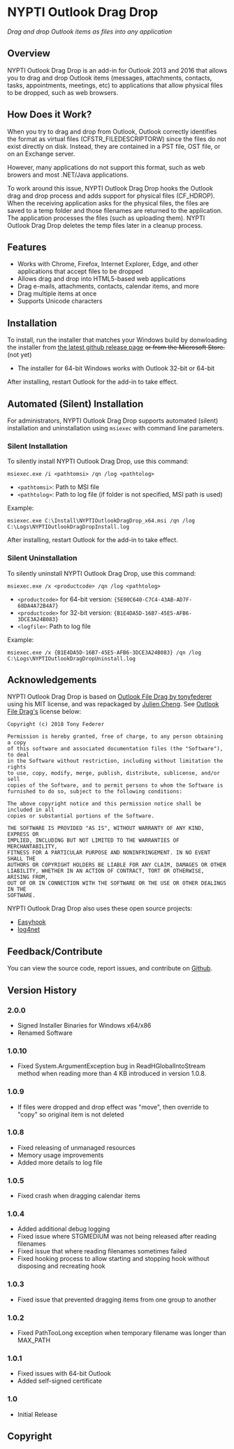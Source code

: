 ﻿# NYPTI Outlook Drag Drop

*Drag and drop Outlook items as files into any application*

## Overview

NYPTI Outlook Drag Drop is an add-in for Outlook 2013 and 2016 that allows you to drag
and drop Outlook items (messages, attachments, contacts, tasks, appointments,
meetings, etc) to applications that allow physical files to be dropped, such as
web browsers.

## How Does it Work?

When you try to drag and drop from Outlook, Outlook correctly identifies the
format as virtual files (CFSTR_FILEDESCRIPTORW) since the files do not exist
directly on disk.  Instead, they are contained in a PST file, OST file, or on
an Exchange server.

However, many applications do not support this format, such as web browers and
most .NET/Java applications.

To work around this issue, NYPTI Outlook Drag Drop hooks the Outlook drag and drop
process and adds support for physical files (CF_HDROP).  When the receiving
application asks for the physical files, the files are saved to a temp folder
and those filenames are returned to the application.  The application processes
the files (such as uploading them).  NYPTI Outlook Drag Drop deletes the temp files
later in a cleanup process.

## Features

- Works with Chrome, Firefox, Internet Explorer, Edge, and other applications that accept files to be dropped
- Allows drag and drop into HTML5-based web applications
- Drag e-mails, attachments, contacts, calendar items, and more
- Drag multiple items at once
- Supports Unicode characters

## Installation

To install, run the installer that matches your Windows build by donwloading the installer from [the latest github release page](https://github.com/NYPTI/Drag-Drop/releases/latest) ~~or from the Microsoft Store.~~ (not yet)

- The installer for 64-bit Windows works with Outlook 32-bit or 64-bit

After installing, restart Outlook for the add-in to take effect.

## Automated (Silent) Installation

For administrators, NYPTI Outlook Drag Drop supports automated (silent) installation and uninstallation using `msiexec` with command line parameters.

### Silent Installation

To silently install NYPTI Outlook Drag Drop, use this command:

`msiexec.exe /i <pathtomsi> /qn /log <pathtolog>`

- `<pathtomsi>`: Path to MSI file
- `<pathtolog>`: Path to log file (if folder is not specified, MSI path is used)

Example:

`msiexec.exe C:\Install\NYPTIOutlookDragDrop_x64.msi /qn /log C:\Logs\NYPTIOutlookDragDropInstall.log`

After installing, restart Outlook for the add-in to take effect.

### Silent Uninstallation

To silently uninstall NYPTI Outlook Drag Drop, use this command:

`msiexec.exe /x <productcode> /qn /log <pathtolog>`

- `<productcode>` for 64-bit version: `{5E00C640-C7C4-43AB-AD7F-68DA4A72B4A7}`
- `<productcode>` for 32-bit version: `{B1E4DA5D-16B7-45E5-AFB6-3DCE3A24B083}`
- `<logfile>`: Path to log file

Example:

`msiexec.exe /x {B1E4DA5D-16B7-45E5-AFB6-3DCE3A24B083} /qn /log C:\Logs\NYPTIOutlookDragDropUninstall.log`

## Acknowledgements

NYPTI Outlook Drag Drop is based on [Outlook File Drag by tonyfederer](https://github.com/tonyfederer/OutlookFileDrag) using his MIT license, and was repackaged by [Julien Cheng](https://github.com/julien-cheng). See [Outlook File Drag's](https://github.com/tonyfederer/OutlookFileDrag) license below:
```
Copyright (c) 2018 Tony Federer

Permission is hereby granted, free of charge, to any person obtaining a copy
of this software and associated documentation files (the "Software"), to deal
in the Software without restriction, including without limitation the rights
to use, copy, modify, merge, publish, distribute, sublicense, and/or sell
copies of the Software, and to permit persons to whom the Software is
furnished to do so, subject to the following conditions:

The above copyright notice and this permission notice shall be included in all
copies or substantial portions of the Software.

THE SOFTWARE IS PROVIDED "AS IS", WITHOUT WARRANTY OF ANY KIND, EXPRESS OR
IMPLIED, INCLUDING BUT NOT LIMITED TO THE WARRANTIES OF MERCHANTABILITY,
FITNESS FOR A PARTICULAR PURPOSE AND NONINFRINGEMENT. IN NO EVENT SHALL THE
AUTHORS OR COPYRIGHT HOLDERS BE LIABLE FOR ANY CLAIM, DAMAGES OR OTHER
LIABILITY, WHETHER IN AN ACTION OF CONTRACT, TORT OR OTHERWISE, ARISING FROM,
OUT OF OR IN CONNECTION WITH THE SOFTWARE OR THE USE OR OTHER DEALINGS IN THE
SOFTWARE.
```
NYPTI Outlook Drag Drop also uses these open source projects:

- [Easyhook](https://easyhook.github.io/)
- [log4net](http://logging.apache.org/log4net/)

## Feedback/Contribute

You can view the source code, report issues, and contribute on [Github](https://github.com/NYPTI/Drag-Drop).


## Version History

### 2.0.0
- Signed Installer Binaries for Windows x64/x86
- Renamed Software

### 1.0.10
- Fixed System.ArgumentException bug in ReadHGlobalIntoStream method when reading more than 4 KB introduced in version 1.0.8.

### 1.0.9
- If files were dropped and drop effect was "move", then override to "copy" so original item is not deleted

### 1.0.8
- Fixed releasing of unmanaged resources
- Memory usage improvements
- Added more details to log file

### 1.0.5
- Fixed crash when dragging calendar items

### 1.0.4
- Added additional debug logging
- Fixed issue where STGMEDIUM was not being released after reading filenames
- Fixed issue that where reading filenames sometimes failed
- Fixed hooking process to allow starting and stopping hook without disposing and recreating hook

### 1.0.3
- Fixed issue that prevented dragging items from one group to another

### 1.0.2
- Fixed PathTooLong exception when temporary filename was longer than MAX_PATH

### 1.0.1
- Fixed issues with 64-bit Outlook
- Added self-signed certificate

### 1.0
- Initial Release

## Copyright

